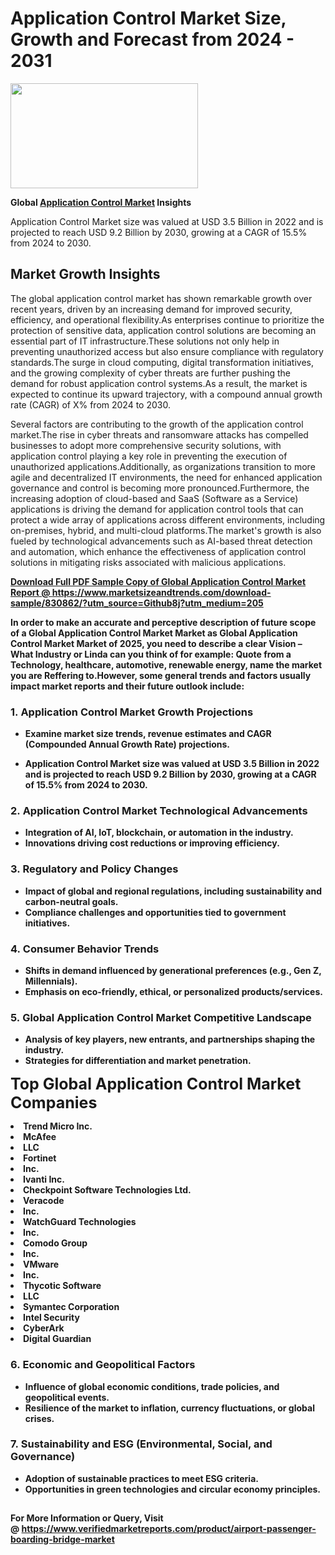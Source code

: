 <H1>Application Control Market Size, Growth and Forecast from 2024 - 2031</H1><img class="aligncenter size-medium wp-image-584254" src="https://thirdeyenews.in/wp-content/uploads/2024/09/Global-Market-Research-300x168.jpeg" alt="" width="300" height="168" /><p><strong>Global&nbsp;<a href="https://www.marketsizeandtrends.com/download-sample/830862/?utm_source=Github8j?utm_medium=205">Application Control Market</a> Insights</strong></p><p>Application Control Market size was valued at USD 3.5 Billion in 2022 and is projected to reach USD 9.2 Billion by 2030, growing at a CAGR of 15.5% from 2024 to 2030.</p><p><h2>Market Growth Insights</h2> <p>The global application control market has shown remarkable growth over recent years, driven by an increasing demand for improved security, efficiency, and operational flexibility.As enterprises continue to prioritize the protection of sensitive data, application control solutions are becoming an essential part of IT infrastructure.These solutions not only help in preventing unauthorized access but also ensure compliance with regulatory standards.The surge in cloud computing, digital transformation initiatives, and the growing complexity of cyber threats are further pushing the demand for robust application control systems.As a result, the market is expected to continue its upward trajectory, with a compound annual growth rate (CAGR) of X% from 2024 to 2030.</p> <p><strong><a href="download_sample_link"></a></strong></p> <p>Several factors are contributing to the growth of the application control market.The rise in cyber threats and ransomware attacks has compelled businesses to adopt more comprehensive security solutions, with application control playing a key role in preventing the execution of unauthorized applications.Additionally, as organizations transition to more agile and decentralized IT environments, the need for enhanced application governance and control is becoming more pronounced.Furthermore, the increasing adoption of cloud-based and SaaS (Software as a Service) applications is driving the demand for application control tools that can protect a wide array of applications across different environments, including on-premises, hybrid, and multi-cloud platforms.The market's growth is also fueled by technological advancements such as AI-based threat detection and automation, which enhance the effectiveness of application control solutions in mitigating risks associated with malicious applications.</p> <p><strong><a href="get_more_link"></p><p><span class=""><strong>Download Full PDF Sample Copy of Global Application Control Market Report</strong> @ <a href="https://www.marketsizeandtrends.com/download-sample/830862/?utm_source=Github8j?utm_medium=205" target="_blank">https://www.marketsizeandtrends.com/download-sample/830862/?utm_source=Github8j?utm_medium=205</a></span></p><p>In order to make an accurate and perceptive description of future scope of a Global&nbsp;Application Control Market Market as Global&nbsp;Application Control Market Market of 2025, you need to describe a clear Vision &ndash; What Industry or Linda can you think of for example: Quote from a Technology, healthcare, automotive, renewable energy, name the market you are Reffering to.However, some general trends and factors usually impact market reports and their future outlook include:</p><h3>1.&nbsp;<strong>Application Control Market Growth Projections</strong></h3><ul><li>Examine market size trends, revenue estimates and CAGR (Compounded Annual Growth Rate) projections.</li><li><p>Application Control Market size was valued at USD 3.5 Billion in 2022 and is projected to reach USD 9.2 Billion by 2030, growing at a CAGR of 15.5% from 2024 to 2030.</p></li></ul><h3>2.&nbsp;<strong>Application Control Market Technological Advancements</strong></h3><ul><li>Integration of AI, IoT, blockchain, or automation in the industry.</li><li>Innovations driving cost reductions or improving efficiency.</li></ul><h3>3.&nbsp;<strong>Regulatory and Policy Changes</strong></h3><ul><li>Impact of global and regional regulations, including sustainability and carbon-neutral goals.</li><li>Compliance challenges and opportunities tied to government initiatives.</li></ul><h3>4.&nbsp;<strong>Consumer Behavior Trends</strong></h3><ul><li>Shifts in demand influenced by generational preferences (e.g., Gen Z, Millennials).</li><li>Emphasis on eco-friendly, ethical, or personalized products/services.</li></ul><h3>5.&nbsp;<strong>Global Application Control Market Competitive Landscape</strong></h3><ul><li>Analysis of key players, new entrants, and partnerships shaping the industry.</li><li>Strategies for differentiation and market penetration.</li></ul><p data-pm-slice="1 1 []"><span style="color: inherit; font-family: inherit; font-size: 25px;">Top Global Application Control Market Companies</span></p><div class="" data-test-id=""><p><li>Trend Micro Inc.</li><li> McAfee</li><li> LLC</li><li> Fortinet</li><li> Inc.</li><li> Ivanti Inc.</li><li> Checkpoint Software Technologies Ltd.</li><li> Veracode</li><li> Inc.</li><li> WatchGuard Technologies</li><li> Inc.</li><li> Comodo Group</li><li> Inc.</li><li> VMware</li><li> Inc.</li><li> Thycotic Software</li><li> LLC</li><li> Symantec Corporation</li><li> Intel Security</li><li> CyberArk</li><li> Digital Guardian</li></p></div><h3>6.&nbsp;<strong>Economic and Geopolitical Factors</strong></h3><ul><li>Influence of global economic conditions, trade policies, and geopolitical events.</li><li>Resilience of the market to inflation, currency fluctuations, or global crises.</li></ul><h3>7.&nbsp;<strong>Sustainability and ESG (Environmental, Social, and Governance)</strong></h3><ul><li>Adoption of sustainable practices to meet ESG criteria.</li><li>Opportunities in green technologies and circular economy principles.</li></ul><h2><strong style="font-size: 14px;">For More Information or Query, Visit @&nbsp;</strong><a style="background-color: #ffffff; font-size: 14px;" href="https://www.marketsizeandtrends.com/report/application-control-market/" target="_blank">https://www.verifiedmarketreports.com/product/airport-passenger-boarding-bridge-market</a></h2>